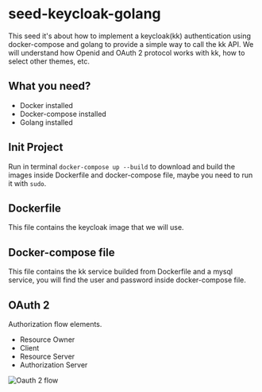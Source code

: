 # seed-keycloak-golang

This seed it's about how to implement a keycloak(kk) authentication using docker-compose and golang to provide a simple way to call the kk API. We will understand how Openid and OAuth 2 protocol works with kk, how to select other themes, etc.

## What you need?

* Docker installed
* Docker-compose installed
* Golang installed

## Init Project

Run in terminal `docker-compose up --build` to download and build the images inside Dockerfile and docker-compose file, maybe you need to run it with `sudo`.

## Dockerfile

This file contains the keycloak image that we will use.

## Docker-compose file

This file contains the kk service builded from Dockerfile and a mysql service, you will find the user and password inside docker-compose file.

## OAuth 2

Authorization flow elements.

* Resource Owner
* Client
* Resource Server
* Authorization Server

![Oauth 2 flow](https://user-images.githubusercontent.com/2284988/137121016-de010419-f7d2-4ade-9c48-a65afbff3078.png)
